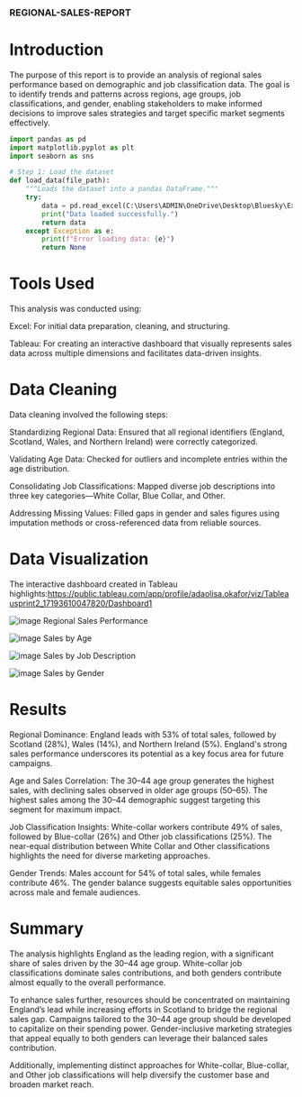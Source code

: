### REGIONAL-SALES-REPORT

# Introduction
The purpose of this report is to provide an analysis of regional sales performance based on demographic and job classification data. The goal is to identify trends and patterns across regions, age groups, job classifications, and gender, enabling stakeholders to make informed decisions to improve sales strategies and target specific market segments effectively.
```python
import pandas as pd
import matplotlib.pyplot as plt
import seaborn as sns

# Step 1: Load the dataset
def load_data(file_path):
    """Loads the dataset into a pandas DataFrame."""
    try:
        data = pd.read_excel(C:\Users\ADMIN\OneDrive\Desktop\Bluesky\Excel practice doc)
        print("Data loaded successfully.")
        return data
    except Exception as e:
        print(f"Error loading data: {e}")
        return None
```
# Tools Used
This analysis was conducted using:

Excel: For initial data preparation, cleaning, and structuring.

Tableau: For creating an interactive dashboard that visually represents sales data across multiple dimensions and facilitates data-driven insights.

# Data Cleaning
Data cleaning involved the following steps:

Standardizing Regional Data: Ensured that all regional identifiers (England, Scotland, Wales, and Northern Ireland) were correctly categorized.

Validating Age Data: Checked for outliers and incomplete entries within the age distribution.

Consolidating Job Classifications: Mapped diverse job descriptions into three key categories—White Collar, Blue Collar, and Other.

Addressing Missing Values: Filled gaps in gender and sales figures using imputation methods or cross-referenced data from reliable sources.

# Data Visualization
The interactive dashboard created in Tableau highlights:https://public.tableau.com/app/profile/adaolisa.okafor/viz/Tableausprint2_17193610047820/Dashboard1

![image](https://github.com/user-attachments/assets/c6d47215-ac5e-42ee-9bc7-e5a62aca5e5f)
Regional Sales Performance

![image](https://github.com/user-attachments/assets/c6ea3a67-d758-4938-b03e-04dc2fe29738)
Sales by Age

![image](https://github.com/user-attachments/assets/9ad19e78-0341-47ab-9b48-b4118d3af208)
Sales by Job Description

![image](https://github.com/user-attachments/assets/2c8272b2-1d79-4c82-a4b5-663dcab71459)
Sales by Gender

# Results
Regional Dominance: England leads with 53% of total sales, followed by Scotland (28%), Wales (14%), and Northern Ireland (5%). England's strong sales performance underscores its potential as a key focus area for future campaigns.

Age and Sales Correlation: The 30–44 age group generates the highest sales, with declining sales observed in older age groups (50–65). The highest sales among the 30–44 demographic suggest targeting this segment for maximum impact.

Job Classification Insights: White-collar workers contribute 49% of sales, followed by Blue-collar (26%) and Other job classifications (25%). The near-equal distribution between White Collar and Other classifications highlights the need for diverse marketing approaches.

Gender Trends: Males account for 54% of total sales, while females contribute 46%. The gender balance suggests equitable sales opportunities across male and female audiences.

# Summary
The analysis highlights England as the leading region, with a significant share of sales driven by the 30–44 age group. White-collar job classifications dominate sales contributions, and both genders contribute almost equally to the overall performance.

To enhance sales further, resources should be concentrated on maintaining England’s lead while increasing efforts in Scotland to bridge the regional sales gap. Campaigns tailored to the 30–44 age group should be developed to capitalize on their spending power. Gender-inclusive marketing strategies that appeal equally to both genders can leverage their balanced sales contribution. 

Additionally, implementing distinct approaches for White-collar, Blue-collar, and Other job classifications will help diversify the customer base and broaden market reach.
